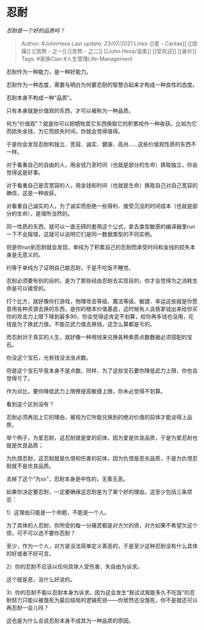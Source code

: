 # 忍耐
*忍耐是一个好的品质吗？*

> Author: #JohnHexa
Last update: *23/07/2021* 
Links: [[爱 - Caritas]] [[烦躁]] [[苦熬 - 之一]] [[苦熬 - 之二]] [[John Hexa/温柔]] [[受欢迎]] [[身价]]
Tags:  #家族Clan #人生管理Life-Management 



忍耐作为一种能力，是一种好能力。

忍耐作为一种态度，需要与明白为何要忍耐的智慧合起来才构成一种良性的态度。

忍耐本身不构成一种“品质”。

只有本身就是价值观的东西，才可以被称为一种品质。

何为“价值观”？就是你可以把牺牲其它东西换取它的积累视作一种收获。比如为它而损失金钱、为它而损失时间，你就会觉得值得。

于是你会发现忍耐和独立、宽容、诚实、健康、高尚……这些价值观性质的东西不一样。

对于看重自己的自由的人，用金钱乃至时间（也就是部分的生命）换取独立，你会觉得这是好事。

对于看重自己是否宽容的人，用金钱和时间（也就是生命）换取自己对自己宽容的确信，这是一种收获。

对看重自己诚实的人，为了诚实而拒绝一些得利、接受沉没的时间成本（也就是部分的生命），是理所当然的。

同一性质的东西，就可以一直无碍的套用这个公式，拿去类型敏感的编译器里run一下不会报错，这就可以说明它们是同一数据类型的不同实例。

但是你run到忍耐就会发现，单纯为了积累自己的忍耐而承受时间和金钱的损失本身是无意义的。

约等于单纯为了证明自己能忍耐，于是不吃饭不睡觉。

忍耐必须要有别的目的，是为了那些经由忍耐去实现目的，你才会觉得为之消耗生命是可以接受的。

打个比方，就好像你打游戏，物理攻击等级、魔法等级、敏捷、幸运这些就是你愿意用各种资源去换的东西，是你的根本价值基底，这时候有人说我拿钱出来给你买你的攻击力上限下降到最多90，你会觉得这肯定不划算，给你再多钱也没用，花钱是为了换武力值，不能花武力值去换钱，这怎么算都是亏的。

而忍耐对于真实的人生，就好像一种用钱来兑换各种素质点数数据必须搭配的宝石。

你没这个宝石，光有钱没法涨点数。

但是这个宝石毕竟本身不是点数。同样，为了这些宝石要你降低武力上限，你也会觉得亏了。

作为对比，要你降低武力上限换提高敏捷上限，你未必觉得不划算。

看到这个区别没有？

忍耐必须再加上它的理由，被视为它所能兑换到的绝对价值的前体才能谈得上品质。

举个例子，为爱忍耐，这忍耐就是爱的前体，因为爱是优良品质，于是为爱忍耐也就是优良品质；

为仇恨忍耐，这忍耐就是仇恨和伤害的前体，因为仇恨是恶劣品质，于是为仇恨忍耐就不是优良品质。

去掉了这个“为xx”，忍耐本身是中性的，无善无恶。

如果你决定要忍耐，一定要确保这忍耐是为了某个好的理由。这至少包括三条禁忌：

1）这理由只能是一个命题，不能是一个人。

为了具体的人忍耐，你所受的每一分痛苦都是对方欠的债，对方如果不希望欠这个债，可不可以选不要你忍耐？

至少，作为一个人，对方是没法简单定义善恶的，于是至少这种忍耐没有什么具体的好或者不好可言。

2）你的忍耐不应该以任何具体人受伤害、失自由为诉求。

这个就是恶，没什么好说的。

3）你的忍耐不能以忍耐本身为诉求。因为这会发生“我试试我能多久不吃饭”的忍耐努力只能以被饿死为最后结局的逻辑死锁——你居然还没饿死，你不是就还可以再忍耐一会儿吗？

这也是为什么会说忍耐本身不成其为一种品质的原因。



